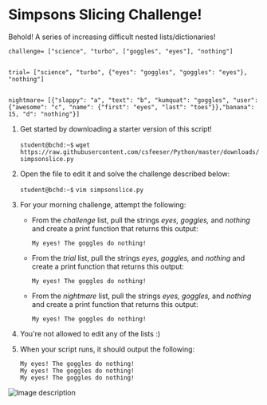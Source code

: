 # Simpsons Slicing Challenge!

Behold! A series of increasing difficult nested lists/dictionaries!

    challenge= ["science", "turbo", ["goggles", "eyes"], "nothing"]


    trial= ["science", "turbo", {"eyes": "goggles", "goggles": "eyes"}, "nothing"]


    nightmare= [{"slappy": "a", "text": "b", "kumquat": "goggles", "user":{"awesome": "c", "name": {"first": "eyes", "last": "toes"}},"banana": 15, "d": "nothing"}]

1. Get started by downloading a starter version of this script!

    `student@bchd:~$` `wget https://raw.githubusercontent.com/csfeeser/Python/master/downloads/simpsonslice.py`

0. Open the file to edit it and solve the challenge described below:

    `student@bchd:~$` `vim simpsonslice.py`
    
0. For your morning challenge, attempt the following:

    - From the *challenge* list, pull the strings *eyes, goggles,* and *nothing* and create a print function that returns this output:
        ```
        My eyes! The goggles do nothing!
        ```
    - From the *trial* list, pull the strings *eyes, goggles,* and *nothing* and create a print function that returns this output:
        ```
        My eyes! The goggles do nothing!
        ```
    - From the *nightmare* list, pull the strings *eyes, goggles,* and *nothing* and create a print function that returns this output:
        ```
        My eyes! The goggles do nothing!
        ```
0. You're not allowed to edit any of the lists :)

0. When your script runs, it should output the following:

    ```
    My eyes! The goggles do nothing!
    My eyes! The goggles do nothing!
    My eyes! The goggles do nothing!
    ```
![Image description](https://github.com/csfeeser/Python/blob/master/eyes.jpg?raw=true)

<!--
## SOLUTION

```
challenge= ["science", "turbo", ["goggles", "eyes"], "nothing"]

a= challenge[2][1]
b= challenge[2][0]
c= challenge[3]

print(f"My {a}! The {b} do {c}!")


trial= ["science", "turbo", {"eyes": "goggles", "goggles": "eyes"}, "nothing"]

a= trial[2]["goggles"]
b= trial[2]["eyes"]
c= trial[-1]

print(f"My {a}! The {b} do {c}!")

nightmare= [{"slappy": "a", "text": "b", "kumquat": "goggles", "user":{"awesome": "c", "name": {"first": "eyes", "last": "toes"}},"banana": 15, "d": "nothing"}]

a= nightmare[0]["user"]["name"]["first"]
b= nightmare[0]["kumquat"]
c= nightmare[0]["d"]

print(f"My {a}! The {b} do {c}!")
```
-->

